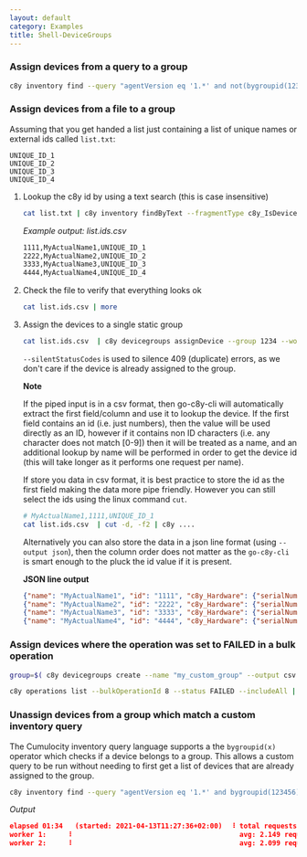 ```yaml
---
layout: default
category: Examples
title: Shell-DeviceGroups
---
```


### Assign devices from a query to a group

```sh
c8y inventory find --query "agentVersion eq '1.*' and not(bygroupid(123456))" --includeAll | c8y devicegroups assignDevice --group 123456 --workers 2 --progress
```

### Assign devices from a file to a group

Assuming that you get handed a list just containing a list of unique names or external ids called `list.txt`:

```text
UNIQUE_ID_1
UNIQUE_ID_2
UNIQUE_ID_3
UNIQUE_ID_4
```

1. Lookup the c8y id by using a text search (this is case insensitive)

    ```sh
    cat list.txt | c8y inventory findByText --fragmentType c8y_IsDevice --select id,name,c8y_Hardware.serialNumber -o csv > list.ids.csv
    ```

    *Example output: list.ids.csv*

    ```sh
    1111,MyActualName1,UNIQUE_ID_1
    2222,MyActualName2,UNIQUE_ID_2
    3333,MyActualName3,UNIQUE_ID_3
    4444,MyActualName4,UNIQUE_ID_4
    ```

2. Check the file to verify that everything looks ok

    ```sh
    cat list.ids.csv | more
    ```

3. Assign the devices to a single static group

    ```sh
    cat list.ids.csv  | c8y devicegroups assignDevice --group 1234 --workers 2 --progress --silentStatusCodes 409
    ```

    `--silentStatusCodes` is used to silence 409 (duplicate) errors, as we don't care if the device is already assigned to the group.

    **Note**

    If the piped input is in a csv format, then go-c8y-cli will automatically extract the first field/column and use it to lookup the device. If the first field contains an id (i.e. just numbers), then the value will be used directly as an ID, however if it contains non ID characters (i.e. any character does not match [0-9]) then it will be treated as a name, and an additional lookup by name will be performed in order to get the device id (this will take longer as it performs one request per name).

    If store you data in csv format, it is best practice to store the id as the first field making the data more pipe friendly. However you can still select the ids using the linux command `cut`.

    ```sh
    # MyActualName1,1111,UNIQUE_ID_1
    cat list.ids.csv  | cut -d, -f2 | c8y ....
    ```
    
    Alternatively you can also store the data in a json line format (using `--output json`), then the column order does not matter as the `go-c8y-cli` is smart enough to the pluck the id value if it is present.

    **JSON line output**

    ```json
    {"name": "MyActualName1", "id": "1111", "c8y_Hardware": {"serialNumber": "UNIQUE_ID_1"}}
    {"name": "MyActualName2", "id": "2222", "c8y_Hardware": {"serialNumber": "UNIQUE_ID_2"}}
    {"name": "MyActualName3", "id": "3333", "c8y_Hardware": {"serialNumber": "UNIQUE_ID_3"}}
    {"name": "MyActualName4", "id": "4444", "c8y_Hardware": {"serialNumber": "UNIQUE_ID_4"}}    
    ```

### Assign devices where the operation was set to FAILED in a bulk operation

```sh
group=$( c8y devicegroups create --name "my_custom_group" --output csv --select id )

c8y operations list --bulkOperationId 8 --status FAILED --includeAll | c8y devicegroups assignDevice --group $group --workers 2 --progress --silentStatusCodes 409
```

### Unassign devices from a group which match a custom inventory query

The Cumulocity inventory query language supports a the `bygroupid(x)` operator which checks if a device belongs to a group. This allows a custom query to be run without needing to first get a list of devices that are already assigned to the group. 

```sh
c8y inventory find --query "agentVersion eq '1.*' and bygroupid(123456)" --includeAll | c8y devicegroups unassignDevice --group 123456 --workers 2 --progress
```

*Output*

```json
elapsed 01:34   (started: 2021-04-13T11:27:36+02:00)  ⠸ total requests sent:  399
worker 1:     ⠸                                         avg: 2.149 request/s
worker 2:     ⠸                                         avg: 2.099 request/s
```
